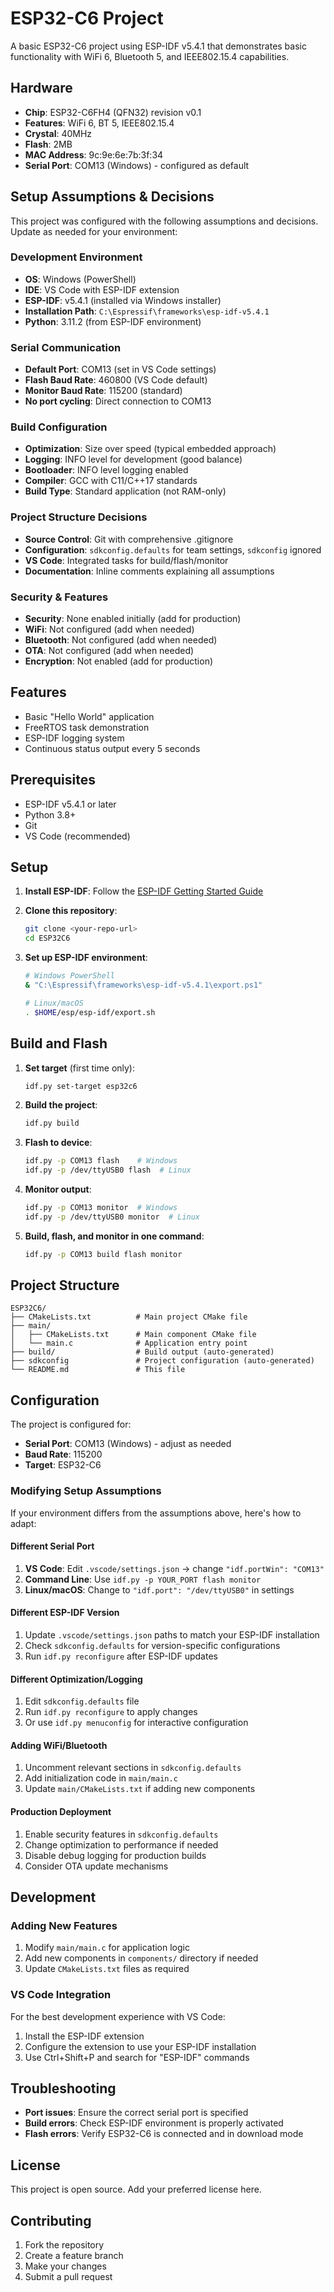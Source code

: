 # ESP32-C6 Project

A basic ESP32-C6 project using ESP-IDF v5.4.1 that demonstrates basic functionality with WiFi 6, Bluetooth 5, and IEEE802.15.4 capabilities.

## Hardware

- **Chip**: ESP32-C6FH4 (QFN32) revision v0.1
- **Features**: WiFi 6, BT 5, IEEE802.15.4
- **Crystal**: 40MHz
- **Flash**: 2MB
- **MAC Address**: 9c:9e:6e:7b:3f:34
- **Serial Port**: COM13 (Windows) - configured as default

## Setup Assumptions & Decisions

This project was configured with the following assumptions and decisions. Update as needed for your environment:

### **Development Environment**
- **OS**: Windows (PowerShell)
- **IDE**: VS Code with ESP-IDF extension
- **ESP-IDF**: v5.4.1 (installed via Windows installer)
- **Installation Path**: `C:\Espressif\frameworks\esp-idf-v5.4.1`
- **Python**: 3.11.2 (from ESP-IDF environment)

### **Serial Communication**
- **Default Port**: COM13 (set in VS Code settings)
- **Flash Baud Rate**: 460800 (VS Code default)
- **Monitor Baud Rate**: 115200 (standard)
- **No port cycling**: Direct connection to COM13

### **Build Configuration**
- **Optimization**: Size over speed (typical embedded approach)
- **Logging**: INFO level for development (good balance)
- **Bootloader**: INFO level logging enabled
- **Compiler**: GCC with C11/C++17 standards
- **Build Type**: Standard application (not RAM-only)

### **Project Structure Decisions**
- **Source Control**: Git with comprehensive .gitignore
- **Configuration**: `sdkconfig.defaults` for team settings, `sdkconfig` ignored
- **VS Code**: Integrated tasks for build/flash/monitor
- **Documentation**: Inline comments explaining all assumptions

### **Security & Features**
- **Security**: None enabled initially (add for production)
- **WiFi**: Not configured (add when needed)
- **Bluetooth**: Not configured (add when needed)
- **OTA**: Not configured (add when needed)
- **Encryption**: Not enabled (add for production)

## Features

- Basic "Hello World" application
- FreeRTOS task demonstration
- ESP-IDF logging system
- Continuous status output every 5 seconds

## Prerequisites

- ESP-IDF v5.4.1 or later
- Python 3.8+
- Git
- VS Code (recommended)

## Setup

1. **Install ESP-IDF**: Follow the [ESP-IDF Getting Started Guide](https://docs.espressif.com/projects/esp-idf/en/latest/esp32c6/get-started/)

2. **Clone this repository**:
   ```bash
   git clone <your-repo-url>
   cd ESP32C6
   ```

3. **Set up ESP-IDF environment**:
   ```bash
   # Windows PowerShell
   & "C:\Espressif\frameworks\esp-idf-v5.4.1\export.ps1"
   
   # Linux/macOS
   . $HOME/esp/esp-idf/export.sh
   ```

## Build and Flash

1. **Set target** (first time only):
   ```bash
   idf.py set-target esp32c6
   ```

2. **Build the project**:
   ```bash
   idf.py build
   ```

3. **Flash to device**:
   ```bash
   idf.py -p COM13 flash    # Windows
   idf.py -p /dev/ttyUSB0 flash  # Linux
   ```

4. **Monitor output**:
   ```bash
   idf.py -p COM13 monitor  # Windows
   idf.py -p /dev/ttyUSB0 monitor  # Linux
   ```

5. **Build, flash, and monitor in one command**:
   ```bash
   idf.py -p COM13 build flash monitor
   ```

## Project Structure

```
ESP32C6/
├── CMakeLists.txt          # Main project CMake file
├── main/
│   ├── CMakeLists.txt      # Main component CMake file
│   └── main.c              # Application entry point
├── build/                  # Build output (auto-generated)
├── sdkconfig               # Project configuration (auto-generated)
└── README.md               # This file
```

## Configuration

The project is configured for:
- **Serial Port**: COM13 (Windows) - adjust as needed
- **Baud Rate**: 115200
- **Target**: ESP32-C6

### **Modifying Setup Assumptions**

If your environment differs from the assumptions above, here's how to adapt:

#### **Different Serial Port**
1. **VS Code**: Edit `.vscode/settings.json` → change `"idf.portWin": "COM13"`
2. **Command Line**: Use `idf.py -p YOUR_PORT flash monitor`
3. **Linux/macOS**: Change to `"idf.port": "/dev/ttyUSB0"` in settings

#### **Different ESP-IDF Version**
1. Update `.vscode/settings.json` paths to match your ESP-IDF installation
2. Check `sdkconfig.defaults` for version-specific configurations
3. Run `idf.py reconfigure` after ESP-IDF updates

#### **Different Optimization/Logging**
1. Edit `sdkconfig.defaults` file
2. Run `idf.py reconfigure` to apply changes
3. Or use `idf.py menuconfig` for interactive configuration

#### **Adding WiFi/Bluetooth**
1. Uncomment relevant sections in `sdkconfig.defaults`
2. Add initialization code in `main/main.c`
3. Update `main/CMakeLists.txt` if adding new components

#### **Production Deployment**
1. Enable security features in `sdkconfig.defaults`
2. Change optimization to performance if needed
3. Disable debug logging for production builds
4. Consider OTA update mechanisms

## Development

### Adding New Features

1. Modify `main/main.c` for application logic
2. Add new components in `components/` directory if needed
3. Update `CMakeLists.txt` files as required

### VS Code Integration

For the best development experience with VS Code:
1. Install the ESP-IDF extension
2. Configure the extension to use your ESP-IDF installation
3. Use Ctrl+Shift+P and search for "ESP-IDF" commands

## Troubleshooting

- **Port issues**: Ensure the correct serial port is specified
- **Build errors**: Check ESP-IDF environment is properly activated
- **Flash errors**: Verify ESP32-C6 is connected and in download mode

## License

This project is open source. Add your preferred license here.

## Contributing

1. Fork the repository
2. Create a feature branch
3. Make your changes
4. Submit a pull request
